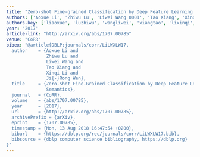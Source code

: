 ```yaml
---
title: "Zero-shot Fine-grained Classification by Deep Feature Learning with Semantics"
authors: ['Aoxue Li', 'Zhiwu Lu', 'Liwei Wang 0001', 'Tao Xiang', 'Xinqi Li', 'Ji-Rong Wen']
authors-key: ['liaoxue', 'luzhiwu', 'wangliwei', 'xiangtao', 'lixinqi', 'wenjirong']
year: "2017"
article-link: "http://arxiv.org/abs/1707.00785"
venue: "CoRR"
bibex: "@article{DBLP:journals/corr/LiLWXLW17,
  author    = {Aoxue Li and
               Zhiwu Lu and
               Liwei Wang and
               Tao Xiang and
               Xinqi Li and
               Ji{-}Rong Wen},
  title     = {Zero-Shot Fine-Grained Classification by Deep Feature Learning with
               Semantics},
  journal   = {CoRR},
  volume    = {abs/1707.00785},
  year      = {2017},
  url       = {http://arxiv.org/abs/1707.00785},
  archivePrefix = {arXiv},
  eprint    = {1707.00785},
  timestamp = {Mon, 13 Aug 2018 16:47:54 +0200},
  biburl    = {https://dblp.org/rec/journals/corr/LiLWXLW17.bib},
  bibsource = {dblp computer science bibliography, https://dblp.org}
}"
---
```

